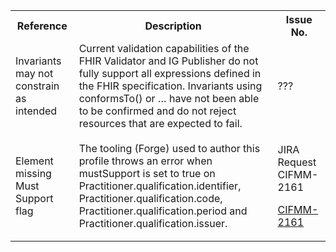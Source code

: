 <table class="list" width="100%">
<tbody>
  <tr>
    <th>Reference</th>
    <th>Description</th>
    <th>Issue No.</th>
  </tr>
  
  <tr>
        <td>Invariants may not constrain as intended</td>
        <td>Current validation capabilities of the FHIR Validator and IG Publisher do not fully support all expressions defined in the FHIR specification. Invariants using conformsTo() or … have not been able to be confirmed and do not reject resources that are expected to fail.</td>
        <td>???</td>
  </tr>
  
  <tr>
        <td>Element missing Must Support flag</td>
        <td>The tooling (Forge) used to author this profile throws an error when mustSupport is set to true on Practitioner.qualification.identifier, Practitioner.qualification.code, Practitioner.qualification.period and Practitioner.qualification.issuer. </td>
        <td>
            <p>JIRA Request CIFMM-2161</p>
            <p><a href="https://jira.nehta.net.au/browse/CIFMM-2161">CIFMM-2161</a></p>
        </td>
  </tr>
 </tbody>
</table> 